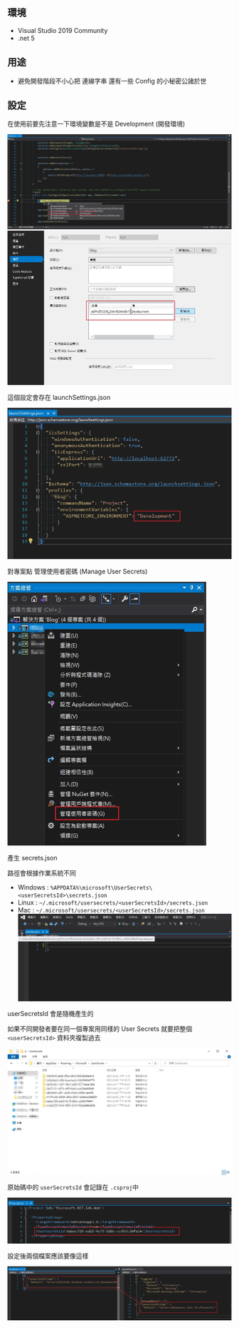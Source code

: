 ## 環境

- Visual Studio 2019 Community
- .net 5

## 用途

- 避免開發階段不小心把 連線字串 還有一些 Config 的小秘密公諸於世

## 設定

在使用前要先注意一下環境變數是不是 Development (開發環境)

![environment](.\UserSecretImg\environment.jpg)
![environment2](.\UserSecretImg\environment2.jpg)

這個設定會存在 launchSettings.json

![launchSetting](.\UserSecretImg\launchSetting.jpg)

對專案點 管理使用者密碼 (Manage User Secrets)

![ManageUserSecrets](.\UserSecretImg\ManageUserSecrets.jpg)

產生 secrets.json

路徑會根據作業系統不同

- Windows : `%APPDATA%\microsoft\UserSecrets\<userSecretsId>\secrets.json`
- Linux : `~/.microsoft/usersecrets/<userSecretsId>/secrets.json`
- Mac : `~/.microsoft/usersecrets/<userSecretsId>/secrets.json`
  ![secretsjson](.\UserSecretImg\secretsjson.jpg)

userSecretsId 會是隨機產生的

如果不同開發者要在同一個專案用同樣的 User Secrets 就要把整個 `<userSecretsId>` 資料夾複製過去

![UserSecretsdir](.\UserSecretImg\UserSecretsdir.jpg)

原始碼中的 `userSecretsId` 會記錄在 `.csproj`中

![UserSecretIdInCsproj](.\UserSecretImg\UserSecretIdInCsproj.jpg)

設定後兩個檔案應該要像這樣

![AfterSetting](.\UserSecretImg\AfterSetting.jpg)
